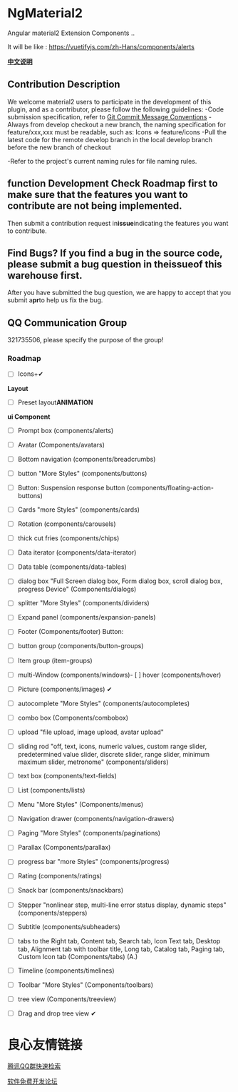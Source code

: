 # NgMaterial2

Angular material2 Extension Components ..


It will be like : https://vuetifyjs.com/zh-Hans/components/alerts

**[中文说明](README_zh.md)**

## Contribution Description

We welcome material2 users to participate in the development of this plugin, and as a contributor, please follow the following guidelines: -Code submission specification, refer to [Git Commit Message Conventions](https://docs.google.com/document/d/1QrDFcIiPjSLDn3EL15IJygNPiHORgU1_OOAqWjiDU5Y/edit#)
-Always from develop checkout a new branch, the naming specification for feature/xxx,xxx must be readable, such as: Icons => feature/icons
-Pull the latest code for the remote develop branch in the local develop branch before the new branch of checkout

-Refer to the project's current naming rules for file naming rules.

## function Development Check Roadmap first to make sure that the features you want to contribute are not being implemented.

Then submit a contribution request in**issue**indicating the features you want to contribute.

## Find Bugs? If you find a bug in the source code, please submit a bug question in the**issue**of this warehouse first.

After you have submitted the bug question, we are happy to accept that you submit a**pr**to help us fix the bug.

## QQ Communication Group

321735506, please specify the purpose of the group!

### Roadmap

- [ ] Icons+✔

**Layout**

- [ ] Preset layout**ANIMATION**

**ui Component**
- [ ] Prompt box (components/alerts)
- [ ] Avatar (Components/avatars)
- [ ] Bottom navigation (components/breadcrumbs)
- [ ] button "More Styles" (components/buttons)
- [ ] Button: Suspension response button (components/floating-action-buttons)
- [ ] Cards "more Styles" (components/cards)
- [ ] Rotation (components/carousels)
- [ ] thick cut fries (components/chips)
- [ ] Data iterator (components/data-iterator)
- [ ] Data table (components/data-tables)
- [ ] dialog box "Full Screen dialog box, Form dialog box, scroll dialog box, progress Device" (Components/dialogs)
- [ ] splitter "More Styles" (components/dividers)
- [ ] Expand panel (components/expansion-panels)

- [ ] Footer (Components/footer)
Button:
- [ ] button group (components/button-groups)
- [ ] Item group (item-groups)
- [ ] multi-Window (components/windows)- [ ] hover (components/hover)
- [ ] Picture (components/images) ✔
- [ ] autocomplete "More Styles" (components/autocompletes)
- [ ] combo box (Components/combobox)
- [ ] upload "file upload, image upload, avatar upload"
- [ ] sliding rod "off, text, icons, numeric values, custom range slider, predetermined value slider, discrete slider, range slider, minimum maximum slider, metronome" (components/sliders)
- [ ] text box (components/text-fields)
- [ ] List (components/lists)
- [ ] Menu "More Styles" (Components/menus)
- [ ] Navigation drawer (components/navigation-drawers)
- [ ] Paging "More Styles" (components/paginations)
- [ ] Parallax (Components/parallax)
- [ ] progress bar "more Styles" (components/progress)
- [ ] Rating (components/ratings)
- [ ] Snack bar (components/snackbars)
- [ ] Stepper "nonlinear step, multi-line error status display, dynamic steps" (components/steppers)
- [ ] Subtitle (components/subheaders)
- [ ] tabs to the Right tab, Content tab, Search tab, Icon Text tab, Desktop tab, Alignment tab with toolbar title, Long tab, Catalog tab, Paging tab, Custom Icon tab (Components/tabs) (A.)
- [ ] Timeline (components/timelines)
- [ ] Toolbar "More Styles" (Components/toolbars)
- [ ] tree view (Components/treeview)    
- [ ] Drag and drop tree view ✔



 # 良心友情链接

[腾讯QQ群快速检索](http://u.720life.cn/s/8cf73f7c)

[软件免费开发论坛](http://u.720life.cn/s/bbb01dc0)